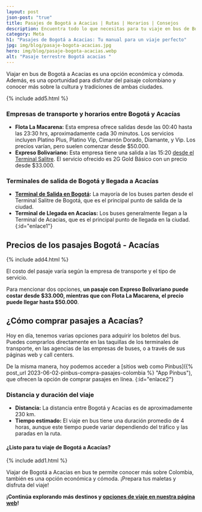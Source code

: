 ```yaml
---
layout: post
json-post: "true"
title: Pasajes de Bogotá a Acacias | Rutas | Horarios | Consejos
description: Encuentra todo lo que necesitas para tu viaje en bus de Bogotá a Acacias, aquí te mostramos cómo viajar de manera correcta.
category: Meta
h1: "Pasajes de Bogotá a Acacias: Tu manual para un viaje perfecto"
jpg: img/blog/pasaje-bogota-acacias.jpg
hero: img/blog/pasaje-bogota-acacias.webp
alt: "Pasaje terrestre Bogotá acacias "
---
```

Viajar en bus de Bogotá a Acacias es una opción económica y cómoda. Además, es una oportunidad para disfrutar del paisaje colombiano y conocer más sobre la cultura y tradiciones de ambas ciudades.

{% include add5.html %}

### Empresas de transporte y horarios entre Bogotá y Acacías

* **Flota La Macarena:** Esta empresa ofrece salidas desde las 00:40 hasta las 23:30 hrs, aproximadamente cada 30 minutos. Los servicios incluyen Platino Plus, Platino Vip, Cimarrón Dorado, Diamante, y Vip. Los precios varían, pero suelen comenzar desde $50.000.
* **Expreso Bolivariano:** Esta empresa tiene una salida a las 15:20 [desde el Terminal Salitre]({{'terminal-salitre-bogota'|relative_url}}). El servicio ofrecido es 2G Gold Básico con un precio desde $33.000.

### Terminales de salida de Bogotá y llegada a Acacías

* **[Terminal de Salida en Bogotá]({{'terminal-norte-bogota'|relative_url}} "Terminal Norte Bogotá"):** La mayoría de los buses parten desde el Terminal Salitre de Bogotá, que es el principal punto de salida de la ciudad.
* **Terminal de Llegada en Acacias:** Los buses generalmente llegan a la Terminal de Acacias, que es el principal punto de llegada en la ciudad.
{:id="enlace1"}

## Precios de los pasajes Bogotá - Acacías

{% include add4.html %}

El costo del pasaje varía según la empresa de transporte y el tipo de servicio.

Para mencionar dos opciones, **un pasaje con Expreso Bolivariano puede costar desde $33.000, mientras que con Flota La Macarena, el precio puede llegar hasta $50.000**.

## ¿Cómo comprar pasajes a Acacías?

Hoy en día, tenemos varias opciones para adquirir los boletos del bus. Puedes comprarlos directamente en las taquillas de los terminales de transporte, en las agencias de las empresas de buses, o a través de sus páginas web y call centers.

De la misma manera, hoy podemos acceder a [sitios web como Pinbus]({% post_url 2023-06-02-pinbus-compra-pasajes-colombia %} "App Pinbus"), que ofrecen la opción de comprar pasajes en línea.
{:id="enlace2"}

### Distancia y duración del viaje

* **Distancia:** La distancia entre Bogotá y Acacias es de aproximadamente 230 km.
* **Tiempo estimado:** El viaje en bus tiene una duración promedio de 4 horas, aunque este tiempo puede variar dependiendo del tráfico y las paradas en la ruta.

#### ¿Listo para tu viaje de Bogotá a Acacías?

{% include add1.html %}

Viajar de Bogotá a Acacias en bus te permite conocer más sobre Colombia, también es una opción económica y cómoda. ¡Prepara tus maletas y disfruta del viaje!

**¡Continúa explorando más destinos y [opciones de viaje en nuestra página web](/)!**
